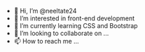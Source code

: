 - 👋 Hi, I’m @neeltate24
- 👀 I’m interested in front-end development
- 🌱 I’m currently learning CSS and Bootstrap
- 💞️ I’m looking to collaborate on ...
- 📫 How to reach me ...

<!---
neeltate24/neeltate24 is a ✨ special ✨ repository because its `README.md` (this file) appears on your GitHub profile.
You can click the Preview link to take a look at your changes.
--->
